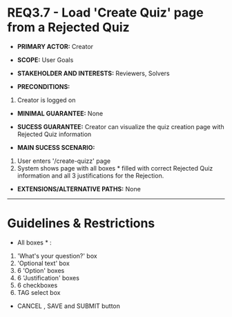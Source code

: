 # REQ3.7 - Load 'Create Quiz' page from a Rejected Quiz

- **PRIMARY ACTOR:** Creator

- **SCOPE:**  User Goals

- **STAKEHOLDER AND INTERESTS:** Reviewers, Solvers

- **PRECONDITIONS:**
1. Creator is logged on

- **MINIMAL GUARANTEE:** None

- **SUCESS GUARANTEE:** Creator can visualize the quiz creation page with Rejected Quiz information

- **MAIN SUCESS SCENARIO:**
1. User enters '/create-quizz' page
2. System shows page with all boxes * filled with correct Rejected Quiz information and all 3 justifications for the Rejection.

- **EXTENSIONS/ALTERNATIVE PATHS:** None

---

# Guidelines & Restrictions

-  All boxes * : 
1. 'What's your question?' box
2. 'Optional text' box
3. 6 'Option' boxes
4. 6 'Justification' boxes
5. 6 checkboxes
6. TAG select box

- CANCEL , SAVE and SUBMIT button
